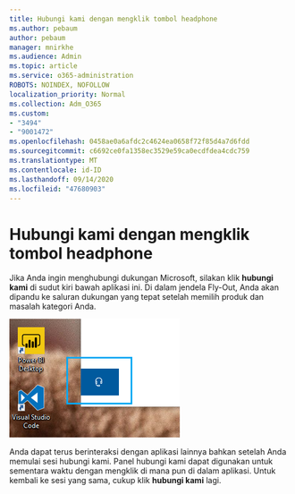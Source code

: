 ```yaml
---
title: Hubungi kami dengan mengklik tombol headphone
ms.author: pebaum
author: pebaum
manager: mnirkhe
ms.audience: Admin
ms.topic: article
ms.service: o365-administration
ROBOTS: NOINDEX, NOFOLLOW
localization_priority: Normal
ms.collection: Adm_O365
ms.custom:
- "3494"
- "9001472"
ms.openlocfilehash: 0458ae0a6afdc2c4624ea0658f72f85d4a7d6fdd
ms.sourcegitcommit: c6692ce0fa1358ec3529e59ca0ecdfdea4cdc759
ms.translationtype: MT
ms.contentlocale: id-ID
ms.lasthandoff: 09/14/2020
ms.locfileid: "47680903"
---
```

# <a name="contact-us-by-clicking-the-headphone-button"></a>Hubungi kami dengan mengklik tombol headphone

Jika Anda ingin menghubungi dukungan Microsoft, silakan klik **hubungi kami** di sudut kiri bawah aplikasi ini. Di dalam jendela Fly-Out, Anda akan dipandu ke saluran dukungan yang tepat setelah memilih produk dan masalah kategori Anda.

![Hubungi kami dengan mengklik ikon headphone.](media/contact-us-headphone-icon.png)

Anda dapat terus berinteraksi dengan aplikasi lainnya bahkan setelah Anda memulai sesi hubungi kami. Panel hubungi kami dapat digunakan untuk sementara waktu dengan mengklik di mana pun di dalam aplikasi. Untuk kembali ke sesi yang sama, cukup klik **hubungi kami** lagi.
